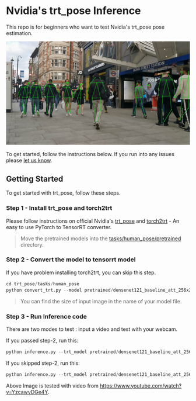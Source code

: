# Nvidia's trt_pose Inference

This repo is for beginners who want to test Nvidia's trt_pose pose estimation.

![Image](tasks/human_pose/image.png)


To get started, follow the instructions below.  If you run into any issues please [let us know](../../issues).

## Getting Started

To get started with trt_pose, follow these steps.

### Step 1 - Install trt_pose and torch2trt

Please follow instructions on official Nvidia's [trt_pose](https://github.com/NVIDIA-AI-IOT/trt_pose) and [torch2trt](http://github.com/NVIDIA-AI-IOT/torch2trt) - An easy to use PyTorch to TensorRT converter.

> Move the pretrained models into the [tasks/human_pose/pretrained](tasks/human_pose/pretrained) directory.
    
### Step 2 - Convert the model to tensorrt model

If you have problem installing torch2trt, you can skip this step.

```python
cd trt_pose/tasks/human_pose
python convert_trt.py --model pretrained/densenet121_baseline_att_256x256_B_epoch_160.pth --json human_pose.json --size 256
```
> You can find the size of input image in the name of your model file.

### Step 3 - Run Inference code

There are two modes to test : input a video and test with your webcam.

If you passed step-2, run this:
```python
python inference.py --trt_model pretrained/densenet121_baseline_att_256x256_B_epoch_160_trt.pth --json human_pose.json --size 256 --video_input test.mkv
```

If you skipped step-2, run this:
```python
python inference.py --trt_model pretrained/densenet121_baseline_att_256x256_B_epoch_160.pth --json human_pose.json --size 256 --video_input test.mkv
```


Above Image is tested with video from https://www.youtube.com/watch?v=YzcawvDGe4Y.




